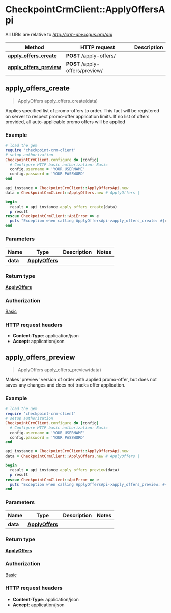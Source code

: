 # CheckpointCrmClient::ApplyOffersApi

All URIs are relative to *http://crm-dev.logus.pro/api*

Method | HTTP request | Description
------------- | ------------- | -------------
[**apply_offers_create**](ApplyOffersApi.md#apply_offers_create) | **POST** /apply-offers/ | 
[**apply_offers_preview**](ApplyOffersApi.md#apply_offers_preview) | **POST** /apply-offers/preview/ | 



## apply_offers_create

> ApplyOffers apply_offers_create(data)



Applies specified list of promo-offers to order. This fact will be registered on server to respect promo-offer application limits. If no list of offers provided, all auto-applicable promo offers will be applied

### Example

```ruby
# load the gem
require 'checkpoint-crm-client'
# setup authorization
CheckpointCrmClient.configure do |config|
  # Configure HTTP basic authorization: Basic
  config.username = 'YOUR USERNAME'
  config.password = 'YOUR PASSWORD'
end

api_instance = CheckpointCrmClient::ApplyOffersApi.new
data = CheckpointCrmClient::ApplyOffers.new # ApplyOffers | 

begin
  result = api_instance.apply_offers_create(data)
  p result
rescue CheckpointCrmClient::ApiError => e
  puts "Exception when calling ApplyOffersApi->apply_offers_create: #{e}"
end
```

### Parameters


Name | Type | Description  | Notes
------------- | ------------- | ------------- | -------------
 **data** | [**ApplyOffers**](ApplyOffers.md)|  | 

### Return type

[**ApplyOffers**](ApplyOffers.md)

### Authorization

[Basic](../README.md#Basic)

### HTTP request headers

- **Content-Type**: application/json
- **Accept**: application/json


## apply_offers_preview

> ApplyOffers apply_offers_preview(data)



Makes 'preview' version of order with applied promo-offer, but does not saves any changes and does not tracks offer application.

### Example

```ruby
# load the gem
require 'checkpoint-crm-client'
# setup authorization
CheckpointCrmClient.configure do |config|
  # Configure HTTP basic authorization: Basic
  config.username = 'YOUR USERNAME'
  config.password = 'YOUR PASSWORD'
end

api_instance = CheckpointCrmClient::ApplyOffersApi.new
data = CheckpointCrmClient::ApplyOffers.new # ApplyOffers | 

begin
  result = api_instance.apply_offers_preview(data)
  p result
rescue CheckpointCrmClient::ApiError => e
  puts "Exception when calling ApplyOffersApi->apply_offers_preview: #{e}"
end
```

### Parameters


Name | Type | Description  | Notes
------------- | ------------- | ------------- | -------------
 **data** | [**ApplyOffers**](ApplyOffers.md)|  | 

### Return type

[**ApplyOffers**](ApplyOffers.md)

### Authorization

[Basic](../README.md#Basic)

### HTTP request headers

- **Content-Type**: application/json
- **Accept**: application/json

